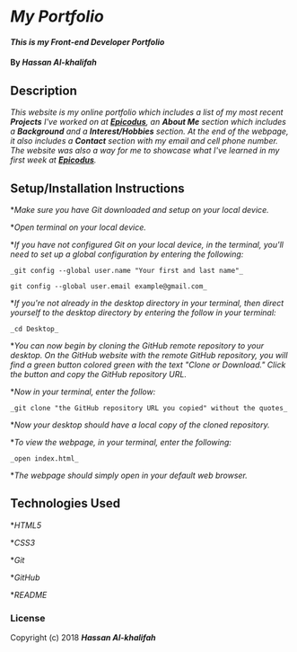 # _My Portfolio_

#### _This is my Front-end Developer Portfolio_

#### By _**Hassan Al-khalifah**_

## Description

_This website is my online portfolio which includes a list of my most recent **Projects** I've worked on at [**Epicodus**](https://www.epicodus.com/), an **About Me** section which includes a **Background** and a **Interest/Hobbies** section. At the end of the webpage, it also includes a **Contact** section with my email and cell phone number. The website was also a way for me to showcase what I've learned in my first week at [**Epicodus**](https://www.epicodus.com/)._

## Setup/Installation Instructions

*_Make sure you have Git downloaded and setup on your local device._

*_Open terminal on your local device._

*_If you have not configured Git on your local device, in the terminal, you'll need to set up a global configuration by entering the following:_

```
_git config --global user.name "Your first and last name"_

git config --global user.email example@gmail.com_
```
*_If you're not already in the desktop directory in your terminal, then direct yourself to the desktop directory by entering the follow in your terminal:_

`_cd Desktop_`

*_You can now begin by cloning the GitHub remote repository to your desktop. On the GitHub website with the remote GitHub repository, you will find a green button colored green with the text "Clone or Download." Click the button and copy the GitHub repository URL._

*_Now in your terminal, enter the follow:_

`_git clone "the GitHub repository URL you copied" without the quotes_`

*_Now your desktop should have a local copy of the cloned repository._

*_To view the webpage, in your terminal, enter the following:_

`_open index.html_`

*_The webpage should simply open in your default web browser._

## Technologies Used

*_HTML5_

*_CSS3_

*_Git_

*_GitHub_

*_README_

### License

Copyright (c) 2018 **_Hassan Al-khalifah_**
